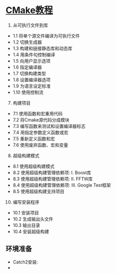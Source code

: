 # [CMake教程](https://www.bookstack.cn/read/CMake-Cookbook/README.md)
1. 从可执行文件到库
- 1.1 将单个源文件编译为可执行文件
- 1.2 切换生成器
- 1.3 构建和链接静态库和动态库
- 1.4 用条件句控制编译
- 1.5 向用户显示选项
- 1.6 指定编译器
- 1.7 切换构建类型
- 1.8 设置编译器选项
- 1.9 为语言设定标准
- 1.10 使用控制流

7. 构建项目
- 7.1 使用函数和宏重用代码
- 7.2 将Cmake源代码分成模块
- 7.3 编写函数来测试和设置编译器标志
- 7.4 用指定参数定义函数或宏
- 7.5 重新定义函数和宏
- 7.6 使用废弃函数、宏和变量
8. 超级构建模式
- 8.1 使用超级构建模式
- 8.2 使用超级构建管理依赖项: I. Boost库
- 8.3 使用超级构建管理依赖项: II. FFTW库
- 8.4 使用超级构建管理依赖项: III. Google Test框架
- 8.5 使用超级构建支持项目

10. 编写安装程序
- 10.1 安装项目
- 10.2 生成输出头文件
- 10.3 输出目录
- 10.4 安装超级构建


## 环境准备
- Catch2安装: 
- 
## 